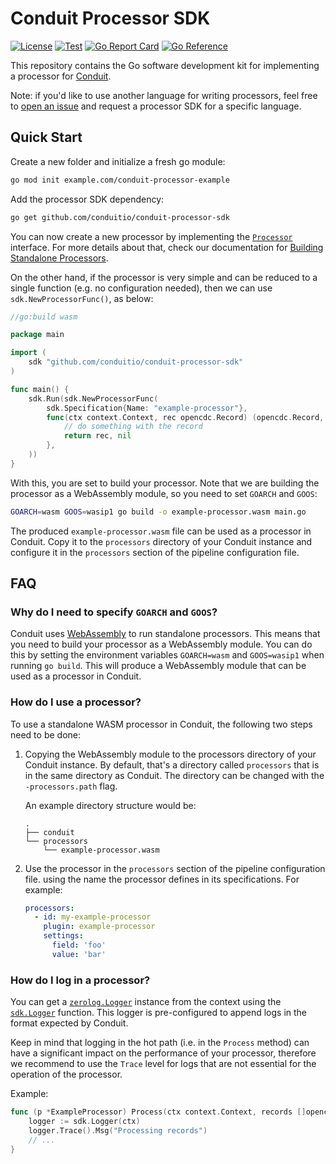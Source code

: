 # Conduit Processor SDK

[![License](https://img.shields.io/badge/license-Apache%202-blue)](https://github.com/ConduitIO/conduit-processor-sdk/blob/main/LICENSE.md)
[![Test](https://github.com/ConduitIO/conduit-processor-sdk/actions/workflows/test.yml/badge.svg)](https://github.com/ConduitIO/conduit-processor-sdk/actions/workflows/test.yml)
[![Go Report Card](https://goreportcard.com/badge/github.com/conduitio/conduit-processor-sdk)](https://goreportcard.com/report/github.com/conduitio/conduit-processor-sdk)
[![Go Reference](https://pkg.go.dev/badge/github.com/conduitio/conduit-processor-sdk.svg)](https://pkg.go.dev/github.com/conduitio/conduit-processor-sdk)

This repository contains the Go software development kit for implementing a
processor for [Conduit](https://github.com/conduitio/conduit).

Note: if you'd like to use another language for writing processors, feel free to
[open an issue](https://github.com/ConduitIO/conduit/issues/new?assignees=&labels=feature%2Ctriage&projects=&template=1-feature-request.yml&title=Feature%3A+%3Ctitle%3E) and request a processor SDK for a specific language.

## Quick Start

Create a new folder and initialize a fresh go module:

```sh
go mod init example.com/conduit-processor-example
```

Add the processor SDK dependency:

```sh
go get github.com/conduitio/conduit-processor-sdk
```

You can now create a new processor by implementing the
[`Processor`](https://pkg.go.dev/github.com/conduitio/conduit-processor-sdk#Processor)
interface. For more details about that, check our documentation for 
[Building Standalone Processors](https://conduit.io/docs/processors/standalone/building).

On the other hand, if the processor is very simple and can be reduced to a single function (e.g. 
no configuration needed), then we can use `sdk.NewProcessorFunc()`, as below:

```go
//go:build wasm

package main

import (
    sdk "github.com/conduitio/conduit-processor-sdk"
)

func main() {
    sdk.Run(sdk.NewProcessorFunc(
        sdk.Specification{Name: "example-processor"},
        func(ctx context.Context, rec opencdc.Record) (opencdc.Record, error) {
            // do something with the record
            return rec, nil
        },
    ))
}
```

With this, you are set to build your processor. Note that we are building the
processor as a WebAssembly module, so you need to set `GOARCH` and `GOOS`:

```sh
GOARCH=wasm GOOS=wasip1 go build -o example-processor.wasm main.go
```

The produced `example-processor.wasm` file can be used as a processor in
Conduit. Copy it to the `processors` directory of your Conduit instance and
configure it in the `processors` section of the pipeline configuration file.

## FAQ

### Why do I need to specify `GOARCH` and `GOOS`?

Conduit uses [WebAssembly](https://webassembly.org) to run standalone processors.
This means that you need to build your processor as a WebAssembly module. You can
do this by setting the environment variables `GOARCH=wasm` and `GOOS=wasip1` when
running `go build`. This will produce a WebAssembly module that can be used as a
processor in Conduit.

### How do I use a processor?

To use a standalone WASM processor in Conduit, the following two steps need to be
done:

1. Copying the WebAssembly module to the processors directory of your Conduit
   instance. By default, that's a directory called `processors` that is in the same
   directory as Conduit. The directory can be changed with the `-processors.path` flag.

   An example directory structure would be:
   ```shell
   .
   ├── conduit
   └── processors
       └── example-processor.wasm
   ```
2. Use the processor in the `processors` section of the pipeline configuration file.
   using the name the processor defines in its specifications. For example:
   ```yaml
   processors:
     - id: my-example-processor
       plugin: example-processor
       settings:
         field: 'foo'
         value: 'bar'
   ```

### How do I log in a processor?

You can get a [`zerolog.Logger`](https://pkg.go.dev/github.com/rs/zerolog) instance
from the context using the
[`sdk.Logger`](https://pkg.go.dev/github.com/conduitio/conduit-processor-sdk#Logger)
function. This logger is pre-configured to append logs in the format expected by
Conduit.

Keep in mind that logging in the hot path (i.e. in the `Process` method) can have
a significant impact on the performance of your processor, therefore we recommend
to use the `Trace` level for logs that are not essential for the operation of the
processor.

Example:

```go
func (p *ExampleProcessor) Process(ctx context.Context, records []opencdc.Record) []sdk.ProcessedRecord {
    logger := sdk.Logger(ctx)
    logger.Trace().Msg("Processing records")
    // ...
}
```
